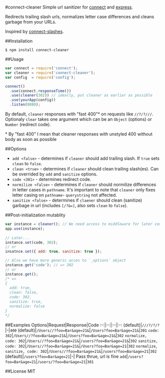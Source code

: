 #connect-cleaner
Simple url sanitizer for [connect](https://github.com/senchalabs/connect) and [express](https://github.com/visionmedia/express).

Redirects trailing slash urls, normalizes letter case differences and cleans garbage from your URLs.

Inspired by [connect-slashes](https://github.com/avinoamr/connect-slashes).

##Installation

```
$ npm install connect-cleaner
```

##Usage
```javascript
var connect = require('connect');
var cleaner = require('connect-cleaner');
var config  = require('config');

connect()
  .use(connect.responseTime())
  .use(cleaner(302)) // ideally, put cleaner as earlier as possible
  .use(yourApp(config))
  .listen(8080);
```
By default, `cleaner` responses with "fast 400"* on requests like `//?/?///`. Optionaly `clear` takes one argument which can be an `Object` (options) or `Number` (redirect code).

\* By "fast 400" I mean that cleaner responses with unstyled 400 without body as soon as possible

##Options
- `add <false>` - determines if `cleaner` should add trailing slash. If `true` sets `clean` to `false`.
- `clean <true>` - determines if `cleaner` should clean trailing slash(es). Can be overrided by `add` and `sanitize` options.
- `code <301>` - determines redirect code.
- `normilize <false>` - determines if `cleaner` should normilize differences in letter cases in `pathname`. It's important to note that `cleaner` only fixes letter casing on `pathname`- `querystring` not affected.
- `sanitize <false>` - determines if `claener` should clean (sanitize) garbage in url (includes `[/?&=]`, also sets `clean` to `false`).

##Post-initialization mutablity
```javascript
var instance = cleaner(); // We need access to middleware for later configuring
app.use(instance);
  
// Later...
instance.set(code, 302);
// or
insatnce.set({ add: true, sanitize: true });

// Also we have more generic acces to `_options` object
instance.get('code'); // => 302
// or
instance.get();
/* =>
{
  add: true,
  clean: false,
  code: 302,
  sanitize: true,
  normalize: false
}
*/
```

##Examples
Options|Request|Response|Code
:-:|:-:|:-:|:-:
(default)|`///?/?/?`|-|`400`
(default)|`/Users//?foo=Bar&age=21&`|`/Users?foo=Bar&age=21&`|`301`
`code: 302`|`/Users//?foo=Bar&age=21&`|`/Users?foo=Bar&age=21&`|`302`
`normalize, code: 302`|`/Users//?foo=Bar&age=21&`|`/users?foo=Bar&age=21&`|`302`
`sanitize, code: 302`|`/Users//?foo=Bar&age=21&`|`/Users?foo=Bar&age=21`|`302`
`normalize`, `sanitize, code: 302`|`/Users//?foo=Bar&age=21&`|`/users?foo=Bar&age=21`|`302`
(default)|`/users?foo=Bar&age=21`|-| Pass thrue, url is fine
`add`|`/users?foo=Bar&age=21`|`/users/?foo=Bar&age=21`|`301`

##License
MIT
